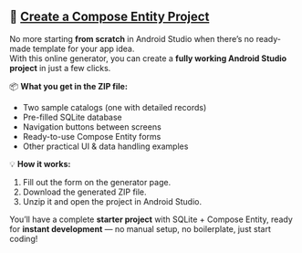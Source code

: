 ## 🚀 [Create a Compose Entity Project](https://cetempl.homeclub.top/)

No more starting **from scratch** in Android Studio when there’s no ready-made template for your app idea.  
With this online generator, you can create a **fully working Android Studio project** in just a few clicks.

📦 **What you get in the ZIP file:**
- Two sample catalogs (one with detailed records)
- Pre-filled SQLite database
- Navigation buttons between screens
- Ready-to-use Compose Entity forms
- Other practical UI & data handling examples

💡 **How it works:**
1. Fill out the form on the generator page.  
2. Download the generated ZIP file.  
3. Unzip it and open the project in Android Studio.  

You’ll have a complete **starter project** with SQLite + Compose Entity, ready for **instant development** — no manual setup, no boilerplate, just start coding!
